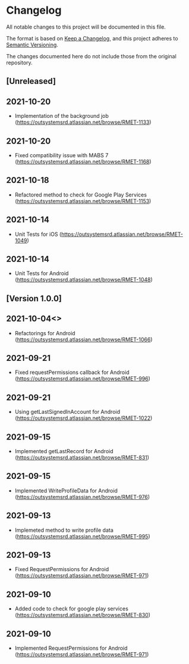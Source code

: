 # Changelog
All notable changes to this project will be documented in this file.

The format is based on [Keep a Changelog](https://keepachangelog.com/en/1.0.0/),
and this project adheres to [Semantic Versioning](https://semver.org/spec/v2.0.0.html).

The changes documented here do not include those from the original repository.

## [Unreleased]

## 2021-10-20
- Implementation of the background job (https://outsystemsrd.atlassian.net/browse/RMET-1133)
## 2021-10-20
- Fixed compatibility issue with MABS 7 (https://outsystemsrd.atlassian.net/browse/RMET-1168)

## 2021-10-18
- Refactored method to check for Google Play Services (https://outsystemsrd.atlassian.net/browse/RMET-1153)

## 2021-10-14
- Unit Tests for iOS (https://outsystemsrd.atlassian.net/browse/RMET-1049)

## 2021-10-14
- Unit Tests for Android (https://outsystemsrd.atlassian.net/browse/RMET-1048)

## [Version 1.0.0]

## 2021-10-04<>
- Refactorings for Android (https://outsystemsrd.atlassian.net/browse/RMET-1066)

## 2021-09-21
- Fixed requestPermissions callback for Android (https://outsystemsrd.atlassian.net/browse/RMET-996)

## 2021-09-21
- Using getLastSignedInAccount for Android (https://outsystemsrd.atlassian.net/browse/RMET-1022)

## 2021-09-15
- Implemented getLastRecord for Android (https://outsystemsrd.atlassian.net/browse/RMET-831)

## 2021-09-15
- Implemented WriteProfileData for Android (https://outsystemsrd.atlassian.net/browse/RMET-976)

## 2021-09-13
- Implemeted method to write profile data (https://outsystemsrd.atlassian.net/browse/RMET-995)

## 2021-09-13
- Fixed RequestPermissions for Android (https://outsystemsrd.atlassian.net/browse/RMET-971)

## 2021-09-10
- Added code to check for google play services (https://outsystemsrd.atlassian.net/browse/RMET-830)

## 2021-09-10
- Implemented RequestPermissions for Android (https://outsystemsrd.atlassian.net/browse/RMET-971)
